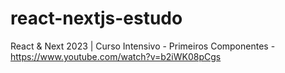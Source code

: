 # react-nextjs-estudo
React &amp; Next 2023 | Curso Intensivo - Primeiros Componentes - https://www.youtube.com/watch?v=b2iWK08pCgs
